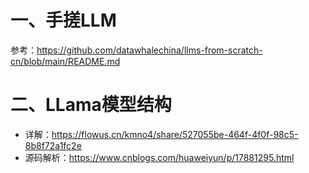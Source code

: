 # 一、手搓LLM

参考：https://github.com/datawhalechina/llms-from-scratch-cn/blob/main/README.md



# 二、LLama模型结构

- 详解：https://flowus.cn/kmno4/share/527055be-464f-4f0f-98c5-8b8f72a1fc2e
- 源码解析：https://www.cnblogs.com/huaweiyun/p/17881295.html